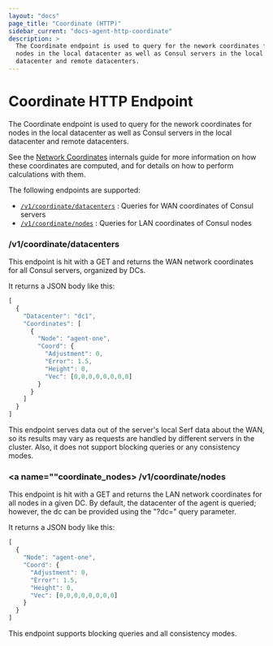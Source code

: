 ```yaml
---
layout: "docs"
page_title: "Coordinate (HTTP)"
sidebar_current: "docs-agent-http-coordinate"
description: >
  The Coordinate endpoint is used to query for the nework coordinates for
  nodes in the local datacenter as well as Consul servers in the local
  datacenter and remote datacenters.
---
```


# Coordinate HTTP Endpoint

The Coordinate endpoint is used to query for the nework coordinates for nodes
in the local datacenter as well as Consul servers in the local datacenter and
remote datacenters.

See the [Network Coordinates](/docs/internals/coordinates.html) internals guide
for more information on how these coordinates are computed, and for details on
how to perform calculations with them.

The following endpoints are supported:

* [`/v1/coordinate/datacenters`](#coordinate_datacenters) : Queries for WAN coordinates of Consul servers
* [`/v1/coordinate/nodes`](#coordinate_nodes) : Queries for LAN coordinates of Consul nodes

### <a name="coordinate_datacenters"></a> /v1/coordinate/datacenters

This endpoint is hit with a GET and returns the WAN network coordinates for
all Consul servers, organized by DCs.

It returns a JSON body like this:

```javascript
[
  {
    "Datacenter": "dc1",
    "Coordinates": [
      {
        "Node": "agent-one",
        "Coord": {
          "Adjustment": 0,
          "Error": 1.5,
          "Height": 0,
          "Vec": [0,0,0,0,0,0,0,0]
        }
      }
    ]
  }
]
```

This endpoint serves data out of the server's local Serf data about the WAN, so
its results may vary as requests are handled by different servers in the
cluster. Also, it does not support blocking queries or any consistency modes.

### <a name=""coordinate_nodes></a> /v1/coordinate/nodes

This endpoint is hit with a GET and returns the LAN network coordinates for
all nodes in a given DC. By default, the datacenter of the agent is queried;
however, the dc can be provided using the "?dc=" query parameter.

It returns a JSON body like this:

```javascript
[
  {
    "Node": "agent-one",
    "Coord": {
      "Adjustment": 0,
      "Error": 1.5,
      "Height": 0,
      "Vec": [0,0,0,0,0,0,0,0]
    }
  }
]
```

This endpoint supports blocking queries and all consistency modes.
